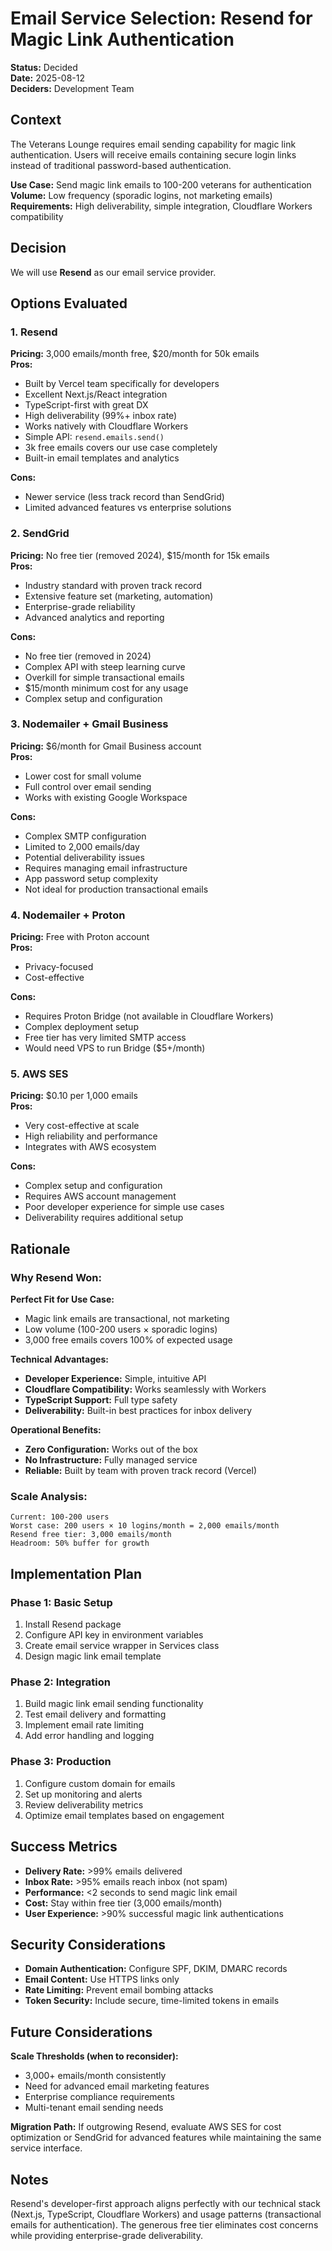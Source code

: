 # Email Service Selection: Resend for Magic Link Authentication

**Status:** Decided  
**Date:** 2025-08-12  
**Deciders:** Development Team  

## Context

The Veterans Lounge requires email sending capability for magic link authentication. Users will receive emails containing secure login links instead of traditional password-based authentication.

**Use Case:** Send magic link emails to 100-200 veterans for authentication  
**Volume:** Low frequency (sporadic logins, not marketing emails)  
**Requirements:** High deliverability, simple integration, Cloudflare Workers compatibility

## Decision

We will use **Resend** as our email service provider.

## Options Evaluated

### 1. Resend
**Pricing:** 3,000 emails/month free, $20/month for 50k emails  
**Pros:**
- Built by Vercel team specifically for developers
- Excellent Next.js/React integration 
- TypeScript-first with great DX
- High deliverability (99%+ inbox rate)
- Works natively with Cloudflare Workers
- Simple API: `resend.emails.send()`
- 3k free emails covers our use case completely
- Built-in email templates and analytics

**Cons:**
- Newer service (less track record than SendGrid)
- Limited advanced features vs enterprise solutions

### 2. SendGrid
**Pricing:** No free tier (removed 2024), $15/month for 15k emails  
**Pros:**
- Industry standard with proven track record
- Extensive feature set (marketing, automation)
- Enterprise-grade reliability
- Advanced analytics and reporting

**Cons:**
- No free tier (removed in 2024)
- Complex API with steep learning curve
- Overkill for simple transactional emails
- $15/month minimum cost for any usage
- Complex setup and configuration

### 3. Nodemailer + Gmail Business
**Pricing:** $6/month for Gmail Business account  
**Pros:**
- Lower cost for small volume
- Full control over email sending
- Works with existing Google Workspace

**Cons:**
- Complex SMTP configuration
- Limited to 2,000 emails/day
- Potential deliverability issues
- Requires managing email infrastructure
- App password setup complexity
- Not ideal for production transactional emails

### 4. Nodemailer + Proton
**Pricing:** Free with Proton account  
**Pros:**
- Privacy-focused
- Cost-effective

**Cons:**
- Requires Proton Bridge (not available in Cloudflare Workers)
- Complex deployment setup
- Free tier has very limited SMTP access
- Would need VPS to run Bridge ($5+/month)

### 5. AWS SES
**Pricing:** $0.10 per 1,000 emails  
**Pros:**
- Very cost-effective at scale
- High reliability and performance
- Integrates with AWS ecosystem

**Cons:**
- Complex setup and configuration
- Requires AWS account management
- Poor developer experience for simple use cases
- Deliverability requires additional setup

## Rationale

### Why Resend Won:

**Perfect Fit for Use Case:**
- Magic link emails are transactional, not marketing
- Low volume (100-200 users × sporadic logins)
- 3,000 free emails covers 100% of expected usage

**Technical Advantages:**
- **Developer Experience:** Simple, intuitive API
- **Cloudflare Compatibility:** Works seamlessly with Workers
- **TypeScript Support:** Full type safety
- **Deliverability:** Built-in best practices for inbox delivery

**Operational Benefits:**
- **Zero Configuration:** Works out of the box
- **No Infrastructure:** Fully managed service
- **Reliable:** Built by team with proven track record (Vercel)

### Scale Analysis:
```
Current: 100-200 users
Worst case: 200 users × 10 logins/month = 2,000 emails/month
Resend free tier: 3,000 emails/month
Headroom: 50% buffer for growth
```

## Implementation Plan

### Phase 1: Basic Setup
1. Install Resend package
2. Configure API key in environment variables
3. Create email service wrapper in Services class
4. Design magic link email template

### Phase 2: Integration
1. Build magic link email sending functionality
2. Test email delivery and formatting
3. Implement email rate limiting
4. Add error handling and logging

### Phase 3: Production
1. Configure custom domain for emails
2. Set up monitoring and alerts
3. Review deliverability metrics
4. Optimize email templates based on engagement

## Success Metrics

- **Delivery Rate:** >99% emails delivered
- **Inbox Rate:** >95% emails reach inbox (not spam)
- **Performance:** <2 seconds to send magic link email
- **Cost:** Stay within free tier (3,000 emails/month)
- **User Experience:** >90% successful magic link authentications

## Security Considerations

- **Domain Authentication:** Configure SPF, DKIM, DMARC records
- **Email Content:** Use HTTPS links only
- **Rate Limiting:** Prevent email bombing attacks
- **Token Security:** Include secure, time-limited tokens in emails

## Future Considerations

**Scale Thresholds (when to reconsider):**
- 3,000+ emails/month consistently
- Need for advanced email marketing features
- Enterprise compliance requirements
- Multi-tenant email sending needs

**Migration Path:**
If outgrowing Resend, evaluate AWS SES for cost optimization or SendGrid for advanced features while maintaining the same service interface.

## Notes

Resend's developer-first approach aligns perfectly with our technical stack (Next.js, TypeScript, Cloudflare Workers) and usage patterns (transactional emails for authentication). The generous free tier eliminates cost concerns while providing enterprise-grade deliverability.